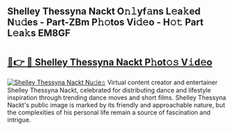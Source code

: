 ## Shelley Thessyna Nackt O𝚗𝚕yf𝚊ns L𝚎a𝚔ed N𝚞𝚍es - Part-ZBm P𝚑𝚘tos Vi𝚍𝚎o - H𝚘𝚝 Part L𝚎a𝚔s EM8GF

# <h2><a href="http://kfcbccs.oniu.top/?m=Shelley+Thessyna+Nackt">🔗👉 🔴 Shelley Thessyna Nackt P𝚑ot𝚘𝚜 V𝚒d𝚎o</a></h2>

[![Shelley Thessyna Nackt Nu𝚍e𝚜](https://i.imgur.com/0qMVB7G.gif)](http://kfcbccs.oniu.top/?m=Shelley+Thessyna+Nackt)
Virtual content creator and entertainer Shelley Thessyna Nackt, celebrated for distributing dance and lifestyle inspiration through trending dance moves and short films. Shelley Thessyna Nackt's public image is marked by its friendly and approachable nature, but the complexities of his personal life remain a source of fascination and intrigue.  
